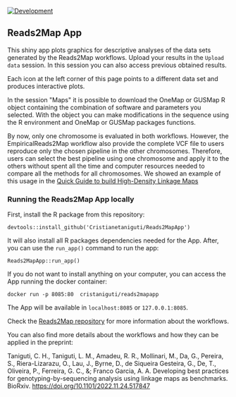 [![Development](https://img.shields.io/badge/development-active-blue.svg)](https://img.shields.io/badge/development-active-blue.svg)

## Reads2Map App

This shiny app plots graphics for descriptive analyses of the data sets generated by the Reads2Map workflows. Upload your results in the `Upload data` session. In this session you can also access previous obtained results.

Each icon at the left corner of this page points to a different data set and produces interactive plots.

In the session "Maps" it is possible to download the OneMap or GUSMap R object containing the combination of software and parameters you selected. With the object you can make modifications in the sequence using the R environment and OneMap or GUSMap packages functions. 

By now, only one chromosome is evaluated in both workflows. However, the EmpiricalReads2Map workflow also provide the complete VCF file to users reproduce only the chosen pipeline in the other chromosomes. Therefore, users can select the best pipeline using one chromosome and apply it to the others without spent all the time and computer resources needed to compare all the methods for all chromosomes. We showed an example of this usage in the [Quick Guide to build High-Density Linkage Maps](https://cristianetaniguti.github.io/Tutorials/onemap/Quick_HighDens/High_density_maps.html)

### Running the Reads2Map App locally

First, install the R package from this repository:

```{r, eval=FALSE}
devtools::install_github('Cristianetaniguti/Reads2MapApp')
```

It will also install all R packages dependencies needed for the App. After, you can use the `run_app()` command to run the app:

```{r, eval=FALSE}
Reads2MapApp::run_app()
```

If you do not want to install anything on your computer, you can access the App running the docker container:

```{bash}
docker run -p 8085:80  cristaniguti/reads2mapapp
```

The App will be available in `localhost:8085` or `127.0.0.1:8085`.

Check the [Reads2Map repository](https://github.com/Cristianetaniguti/Reads2Map) for more information about the workflows.

You can also find more details about the workflows and how they can be applied in the preprint:

Taniguti, C. H., Taniguti, L. M., Amadeu, R. R., Mollinari, M., Da, G., Pereira, S., Riera-Lizarazu, O., Lau, J., Byrne, D., de Siqueira Gesteira, G., De, T., Oliveira, P., Ferreira, G. C., &; Franco Garcia, A. A.  Developing best practices for genotyping-by-sequencing analysis using linkage maps as benchmarks. BioRxiv. https://doi.org/10.1101/2022.11.24.517847
